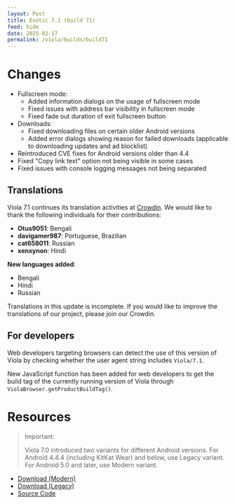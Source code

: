 ```yaml
---
layout: Post
title: Exotic 7.1 (build 71)
feed: hide
date: 2025-02-17
permalink: /viola/builds/build71
---
```


# Changes
- Fullscreen mode:
    - Added information dialogs on the usage of fullscreen mode
    - Fixed issues with address bar visibility in fullscreen mode
    - Fixed fade out duration of exit fullscreen button
- Downloads:
    - Fixed downloading files on certain older Android versions
    - Added error dialogs showing reason for failed downloads
      (applicable to downloading updates and ad blocklist)
- Reintroduced CVE fixes for Android versions older than 4.4
- Fixed "Copy link text" option not being visible in some cases
- Fixed issues with console logging messages not being separated

## Translations
Viola 7.1 continues its translation activities at [Crowdin](https://crowdin.com/project/viola). We would like to thank the following individuals for their contributions:
- **Otus9051**: Bengali
- **davigamer987**: Portuguese, Brazilian
- **cat658011**: Russian
- **xenxynon**: Hindi

**New languages added**:
- Bengali
- Hindi
- Russian

Translations in this update is incomplete. If you would like to improve the translations of our project, please join our Crowdin.

## For developers
Web developers targeting browsers can detect the use of this version of Viola by checking whether the user agent string includes `Viola/7.1`.

New JavaScript function has been added for web developers to get the build tag of the currently running version of Viola through `ViolaBrowser.getProductBuildTag()`.

# Resources
> Important:
> 
> Viola 7.0 introduced two variants for different Android versions.
> For Android 4.4.4 (including KitKat Wear) and below, use Legacy variant.
> For Android 5.0 and later, use Modern variant.

- [Download (Modern)](https://codeberg.org/TipzTeam/viola/releases/download/7.1/app-modern-release.apk)
- [Download (Legacy)](https://codeberg.org/TipzTeam/viola/releases/download/7.1/app-legacy-release.apk)
- [Source Code](https://codeberg.org/TipzTeam/viola/src/tag/7.1)
